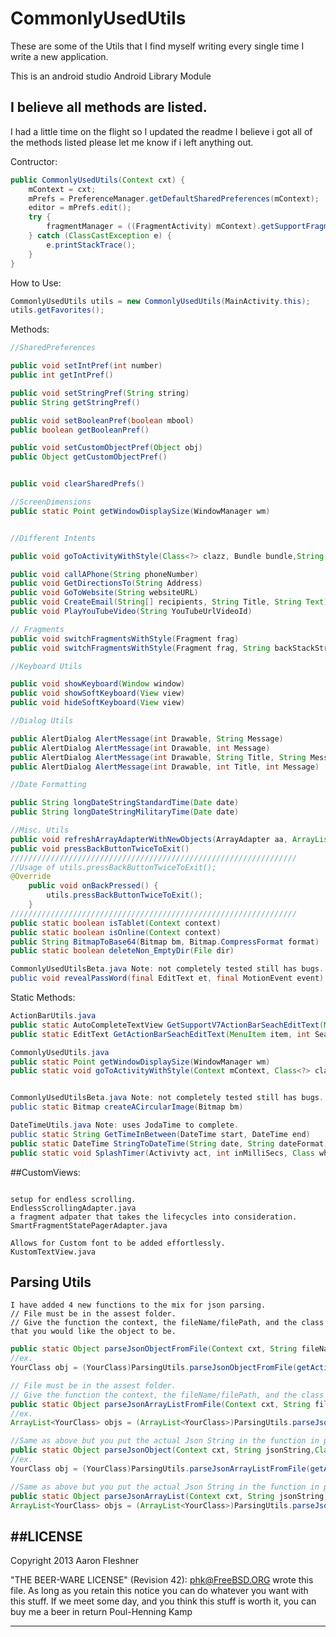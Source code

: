 CommonlyUsedUtils
=================



These are some of the Utils that I find myself writing every single time I write a new application.

This is an android studio Android Library Module


## I believe all methods are listed.
I had a little time on the flight so I updated the readme I believe i got all of the methods listed please let me know if i left anything out.


Contructor:
```Java
public CommonlyUsedUtils(Context cxt) {
	mContext = cxt;
	mPrefs = PreferenceManager.getDefaultSharedPreferences(mContext);
	editor = mPrefs.edit();
	try {
		fragmentManager = ((FragmentActivity) mContext).getSupportFragmentManager();
	} catch (ClassCastException e) {
		e.printStackTrace();
	}
}
```

How to Use:

```Java
CommonlyUsedUtils utils = new CommonlyUsedUtils(MainActivity.this);
utils.getFavorites();
```

Methods:
```java
//SharedPreferences 

public void setIntPref(int number)
public int getIntPref()

public void setStringPref(String string)
public String getStringPref() 

public void setBooleanPref(boolean mbool)
public boolean getBooleanPref()

public void setCustomObjectPref(Object obj)
public Object getCustomObjectPref()


public void clearSharedPrefs()

//ScreenDimensions
public static Point getWindowDisplaySize(WindowManager wm)


//Different Intents

public void goToActivityWithStyle(Class<?> clazz, Bundle bundle,String bundleKey) {

public void callAPhone(String phoneNumber)
public void GetDirectionsTo(String Address)
public void GoToWebsite(String websiteURL)
public void CreateEmail(String[] recipients, String Title, String Text)
public void PlayYouTubeVideo(String YouTubeUrlVideoId)

// Fragments
public void switchFragmentsWithStyle(Fragment frag)
public void switchFragmentsWithStyle(Fragment frag, String backStackString)

//Keyboard Utils

public void showKeyboard(Window window)
public void showSoftKeyboard(View view)
public void hideSoftKeyboard(View view)

//Dialog Utils

public AlertDialog AlertMessage(int Drawable, String Message)
public AlertDialog AlertMessage(int Drawable, int Message)
public AlertDialog AlertMessage(int Drawable, String Title, String Message)
public AlertDialog AlertMessage(int Drawable, int Title, int Message) 

//Date Formatting

public String longDateStringStandardTime(Date date)
public String longDateStringMilitaryTime(Date date)

//Misc. Utils
public void refreshArrayAdapterWithNewObjects(ArrayAdapter aa, ArrayList objs, Boolean clearWhatisInAdapter)
public void pressBackButtonTwiceToExit()
////////////////////////////////////////////////////////////////
//Usage of utils.pressBackButtonTwiceToExit();
@Override
    public void onBackPressed() {
        utils.pressBackButtonTwiceToExit();
    }
////////////////////////////////////////////////////////////////
public static boolean isTablet(Context context)
public static boolean isOnline(Context context)
public String BitmapToBase64(Bitmap bm, Bitmap.CompressFormat format)
public static boolean deleteNon_EmptyDir(File dir)

CommonlyUsedUtilsBeta.java Note: not completely tested still has bugs.
public void revealPassWord(final EditText et, final MotionEvent event) 

```

Static Methods:
```java 
ActionBarUtils.java
public static AutoCompleteTextView GetSupportV7ActionBarSeachEditText(MenuItem item)
public static EditText GetActionBarSeachEditText(MenuItem item, int SearchViewId)

CommonlyUsedUtils.java
public static Point getWindowDisplaySize(WindowManager wm)
public static void goToActivityWithStyle(Context mContext, Class<?> clazz, Bundle bundle, String bundleKey) 


CommonlyUsedUtilsBeta.java Note: not completely tested still has bugs.
public static Bitmap createACircularImage(Bitmap bm)

DateTimeUtils.java Note: uses JodaTime to complete.
public static String GetTimeInBetween(DateTime start, DateTime end)
public static DateTime StringToDateTime(String date, String dateFormat)
public static void SplashTimer(Activivty act, int inMilliSecs, Class whereTo)


```
##CustomViews:
```text

setup for endless scrolling.
EndlessScrollingAdapter.java
a fragment adpater that takes the lifecycles into consideration.
SmartFragmentStatePagerAdapter.java

Allows for Custom font to be added effortlessly.
KustomTextView.java
```

## Parsing Utils
```text
I have added 4 new functions to the mix for json parsing.
// File must be in the assest folder.
// Give the function the context, the fileName/filePath, and the class that you would like the object to be.
```
```java
public static Object parseJsonObjectFromFile(Context cxt, String fileName,Class clazz)
//ex. 
YourClass obj = (YourClass)ParsingUtils.parseJsonObjectFromFile(getActivity(),"JsonFile.json",YourClass.class);

// File must be in the assest folder.
// Give the function the context, the fileName/filePath, and the class that you would like the object in the ArrayList to be.
public static Object parseJsonArrayListFromFile(Context cxt, String fileName,Class clazz)
//ex.
ArrayList<YourClass> objs = (ArrayList<YourClass>)ParsingUtils.parseJsonArrayListFromFile(getActivity(),"JsonFile.json",YourClass.class);

//Same as above but you put the actual Json String in the function in place of the file name.
public static Object parseJsonObject(Context cxt, String jsonString,Class clazz)
//ex.
YourClass obj = (YourClass)ParsingUtils.parseJsonArrayListFromFile(getActivity(),"JsonFile.json",YourClass.class);

//Same as above but you put the actual Json String in the function in place of the file name.
public static Object parseJsonArrayList(Context cxt, String jsonString,Class clazz)
ArrayList<YourClass> objs = (ArrayList<YourClass>)ParsingUtils.parseJsonArrayList(getActivity(),JsonString,YourClass.class);
```

##LICENSE
----------------------------------------------------------------------------

Copyright 2013 Aaron Fleshner

"THE BEER-WARE LICENSE" (Revision 42):
<phk@FreeBSD.ORG> wrote this file. As long as you retain this notice you can do whatever you want with this stuff. If we meet some day, and you think this stuff is worth it, you can buy me a beer in return Poul-Henning Kamp

----------------------------------------------------------------------------
